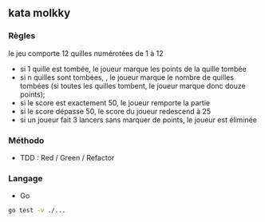 ## kata molkky

### Règles

le jeu comporte 12 quilles numérotées de 1 à 12

* si 1 quille est tombée, le joueur marque les points de la quille tombée
* si n quilles sont tombées, , le joueur marque le nombre de quilles tombées (si toutes les quilles tombent, le joueur marque donc douze points);
* si le score est exactement 50, le joueur remporte la partie
* si le score dépasse 50, le score du joueur redescend à 25
* si un joueur fait 3 lancers sans marquer de points, le joueur est éliminée


### Méthodo

* TDD : Red / Green / Refactor

### Langage

* Go

```bash
go test -v ./...
```